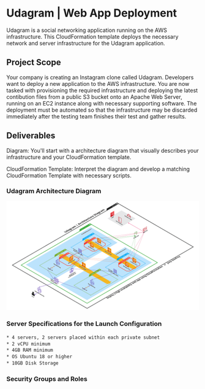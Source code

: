 # Udagram | Web App Deployment

Udagram is a social networking application running on the AWS infrastructure. This CloudFormation template deploys the necessary network and server infrastructure for the Udagram application.

## Project Scope

Your company is creating an Instagram clone called Udagram. Developers want to deploy a new application to the AWS infrastructure. You are now tasked with provisioning the required infrastructure and deploying the latest contibution files from a public S3 bucket onto an Apache Web Server, running on an EC2 instance along with necessary supporting software. The deployment must be automated so that the infrastructure may be discarded immediately after the testing team finishes their test and gather results.

## Deliverables

Diagram: You'll start with a architecture diagram that visually describes your infrastructure and your CloudFormation template.

CloudFormation Template: Interpret the diagram and develop a matching CloudFormation Template with necessary scripts.

### Udagram Architecture Diagram

<img src="/udagram-infra-diagram.png">

### Server Specifications for the Launch Configuration

```sh
* 4 servers, 2 servers placed within each private subnet 
* 2 vCPU minimum
* 4GB RAM minimum
* OS Ubuntu 18 or higher
* 10GB Disk Storage
```

### Security Groups and Roles


